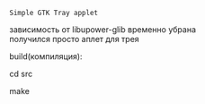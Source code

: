     
    Simple GTK Tray applet

 зависимость от libupower-glib временно убрана<br>
 получился просто аплет для трея<br> 
 
 build(компиляция):
 
 cd src
 
 make
